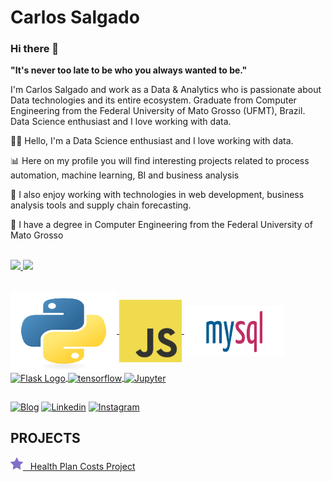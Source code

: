 # Carlos Salgado

### Hi there 👋

<p><b>"It's never too late to be who you always wanted to be."</b><p>
  
  
  
  <p>
    I'm Carlos Salgado and work as a Data & Analytics who is passionate about Data technologies and its entire ecosystem. Graduate from Computer Engineering from the Federal University of Mato Grosso (UFMT), Brazil. Data Science enthusiast and I love working with data.
</p>
    

  👨‍💻 Hello, I'm a Data Science enthusiast and I love working with data.
  
  📊 Here on my profile you will find interesting projects related to process automation, machine learning, BI and business analysis
  
  🚀 I also enjoy working with technologies in web development, business analysis tools and supply chain forecasting.
  
  🔧 I have a degree in Computer Engineering from the Federal University of Mato Grosso
  

<br>



<div style="display: inline-block">
  <a href="https://github.com/carlossalgado95">
  <img height="170em" src="https://github-readme-stats.vercel.app/api?username=carlossalgado95&show_icons=true&theme=dracula&include_all_commits=true&count_private=true"/>
  <img height="170em" src="https://github-readme-stats.vercel.app/api/top-langs/?username=carlossalgado95&layout=compact&langs_count=7&theme=dracula"/>
</div>
  
## 

<div style="" align="rigth">
  <img align="center" alt="Gef-Python" height="130" width="170" src="https://raw.githubusercontent.com/devicons/devicon/master/icons/python/python-original.svg">
  <img src="https://raw.githubusercontent.com/github/explore/80688e429a7d4ef2fca1e82350fe8e3517d3494d/topics/javascript/javascript.png" alt="Docker Logo" height="100" width="100" align="center">
<img src="https://raw.githubusercontent.com/amphp/logo/master/repos/mysql.png?v=12-07-2017" alt="FastAPI Logo" height="80" width="160" align="center">
<img src="https://avatars.githubusercontent.com/u/23365920?s=200&v=4" alt="Flask Logo" height="180" width="110" align="center">
<img src="https://cdn.jsdelivr.net/gh/devicons/devicon/icons/tensorflow/tensorflow-original.svg" alt="tensorflow" height="100" width="100" align="center">
<img src="https://cdn.jsdelivr.net/gh/devicons/devicon/icons/jupyter/jupyter-original-wordmark.svg" alt="Jupyter" height="100" width="100" align="center">

</div>
  
  ##
 
[![Blog](https://img.shields.io/badge/Medium-12100E?style=for-the-badge&logo=medium&logoColor=white)](https://medium.com/@carloshenriquesalgado95) 
[![Linkedin](https://img.shields.io/badge/LinkedIn-0077B5?style=for-the-badge&logo=linkedin&logoColor=white)](https://www.linkedin.com/in/carlos-henrique-cruz-salgado-902058169/) 
[![Instagram](https://img.shields.io/badge/Instagram-E4405F?style=for-the-badge&logo=instagram&logoColor=white)](https://www.instagram.com/carlos.salgado95/) 

  ##
  

  
  ## PROJECTS

 <img width="20px" src="https://github.com/JuniorTorresMTJ/JuniorTorresMTJ/blob/master/image/star.svg" /><a href="https://github.com/carlossalgado95/Health-Plan-Costs" target="_blank">  &nbsp; Health Plan Costs Project</a> <br></p>

  
  

